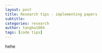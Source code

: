 ```yaml
---
layout: post
title: Research tips - implementing papers
subtitle:
categories: research
author: tangha1004
tags: [code tips]
---
```


hehe